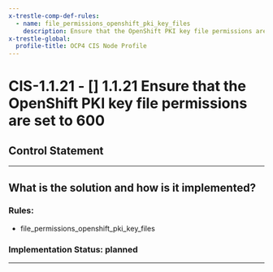 ```yaml
---
x-trestle-comp-def-rules:
  - name: file_permissions_openshift_pki_key_files
    description: Ensure that the OpenShift PKI key file permissions are set to 600
x-trestle-global:
  profile-title: OCP4 CIS Node Profile
---
```


# CIS-1.1.21 - \[\] 1.1.21 Ensure that the OpenShift PKI key file permissions are set to 600

## Control Statement

______________________________________________________________________

## What is the solution and how is it implemented?

<!-- For implementation status enter one of: implemented, partial, planned, alternative, not-applicable -->

<!-- Note that the list of rules under ### Rules: is read-only and changes will not be captured after assembly to JSON -->

### Rules:

  - file_permissions_openshift_pki_key_files

### Implementation Status: planned

______________________________________________________________________
